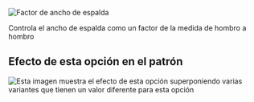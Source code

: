 ![Factor de ancho de espalda](./acrossbackfactor.svg)

Controla el ancho de espalda como un factor de la medida de hombro a hombro

## Efecto de esta opción en el patrón

![Esta imagen muestra el efecto de esta opción superponiendo varias variantes que tienen un valor diferente para esta opción](simon_acrossbackfactor_sample.svg "Efecto de esta opción en el patrón")
